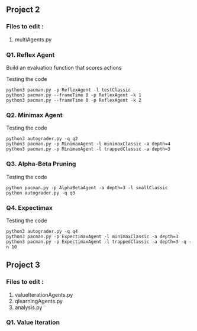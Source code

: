 ## Project 2 

### Files to edit :
1. multiAgents.py

### Q1. Reflex Agent
Build an evaluation function that scores actions

Testing the code
```
python3 pacman.py -p ReflexAgent -l testClassic
python3 pacman.py --frameTime 0 -p ReflexAgent -k 1
python3 pacman.py --frameTime 0 -p ReflexAgent -k 2
```

### Q2. Minimax Agent

Testing the code
```
python3 autograder.py -q q2
python3 pacman.py -p MinimaxAgent -l minimaxClassic -a depth=4
python3 pacman.py -p MinimaxAgent -l trappedClassic -a depth=3
``` 

### Q3. Alpha-Beta Pruning

Testing the code
```
python pacman.py -p AlphaBetaAgent -a depth=3 -l smallClassic
python autograder.py -q q3
``` 

### Q4. Expectimax

Testing the code
```
python3 autograder.py -q q4
python3 pacman.py -p ExpectimaxAgent -l minimaxClassic -a depth=3
python3 pacman.py -p ExpectimaxAgent -l trappedClassic -a depth=3 -q -n 10
```

## Project 3 

### Files to edit :
1. valueIterationAgents.py
2. qlearningAgents.py
3. analysis.py

### Q1. Value Iteration
